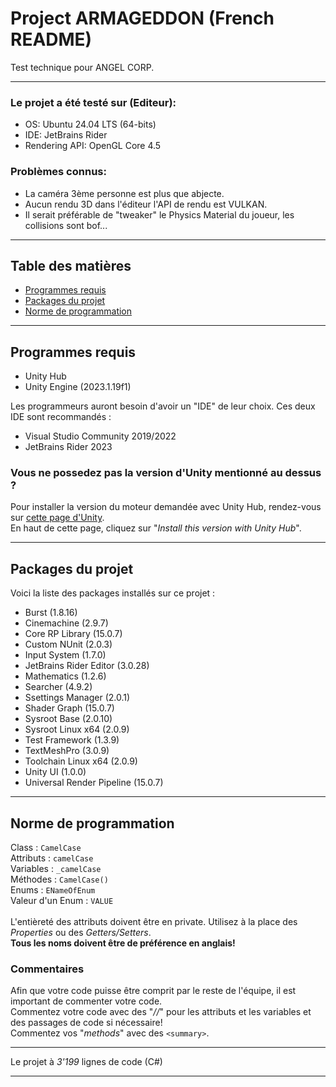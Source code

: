 # Project ARMAGEDDON (French README)
Test technique pour ANGEL CORP.

<hr>


### Le projet a été testé sur (Editeur):
  - OS: Ubuntu 24.04 LTS (64-bits)<br/>
  - IDE: JetBrains Rider<br/>
  - Rendering API: OpenGL Core 4.5<br/>

 
### Problèmes connus:
 - La caméra 3ème personne est plus que abjecte.
 - Aucun rendu 3D dans l'éditeur l'API de rendu est VULKAN.
 - Il serait préférable de "tweaker" le Physics Material du joueur, les collisions sont bof...

<hr>

## Table des matières

<!--ts-->
   * [Programmes requis](#programmes-requis)
   * [Packages du projet](#packages-du-projet)
   * [Norme de programmation](#norme-de-programmation)
<!--te-->

<hr>

## Programmes requis
  - Unity Hub
  - Unity Engine (2023.1.19f1)

Les programmeurs auront besoin d'avoir un "IDE" de leur choix. Ces deux IDE sont recommandés :
  - Visual Studio Community 2019/2022
  - JetBrains Rider 2023

### Vous ne possedez pas la version d'Unity mentionné au dessus ?
  Pour installer la version du moteur demandée avec Unity Hub, rendez-vous sur [cette page d'Unity](https://unity.com/releases/editor/whats-new/2023.1.19).<br>
  En haut de cette page, cliquez sur "<i>Install this version with Unity Hub</i>".

<hr>

## Packages du projet

Voici la liste des packages installés sur ce projet :
 - Burst (1.8.16)
 - Cinemachine (2.9.7)
 - Core RP Library (15.0.7)
 - Custom NUnit (2.0.3)
 - Input System (1.7.0)
 - JetBrains Rider Editor (3.0.28)
 - Mathematics (1.2.6)
 - Searcher (4.9.2)
 - Ssettings Manager (2.0.1)
 - Shader Graph (15.0.7)
 - Sysroot Base (2.0.10)
 - Sysroot Linux x64 (2.0.9)
 - Test Framework (1.3.9)
 - TextMeshPro (3.0.9)
 - Toolchain Linux x64 (2.0.9)
 - Unity UI (1.0.0)
 - Universal Render Pipeline (15.0.7)

<hr>

## Norme de programmation

  Class :
    ```
    CamelCase
    ```<br>
  Attributs :
    ```
    camelCase
    ```<br>
  Variables :
    ```
    _camelCase
    ```<br>
  Méthodes :
    ```
    CamelCase()
    ```<br>
  Enums :
    ```
    ENameOfEnum
    ```<br>
  Valeur d'un Enum :
    ```
    VALUE
    ```<br><br>
L'entièreté des attributs doivent être en private. Utilisez à la place des <i>Properties</i> ou des <i>Getters/Setters</i>.<br>
<strong>Tous les noms doivent être de préférence en anglais!</strong>

### Commentaires
  Afin que votre code puisse être comprit par le reste de l'équipe, il est important de commenter votre code.<br>
  Commentez votre code avec des "<i>//</i>" pour les attributs et les variables et des passages de code si nécessaire!<br>
  Commentez vos "<i>methods</i>" avec des ```<summary>```.

<hr>

Le projet à <i>3'199</i> lignes de code (C#)

<hr>  
